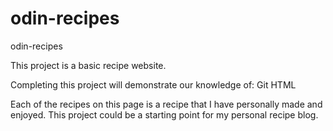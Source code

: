 # odin-recipes
odin-recipes

This project is a basic recipe website.

Completing this project will demonstrate our knowledge of:
Git
HTML

Each of the recipes on this page is a recipe that I have personally made and enjoyed. This project
could be a starting point for my personal recipe blog.


